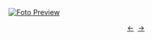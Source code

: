[![Foto Preview](preview/n264.avif)](https://20essentials.github.io/project-000-264)

<div align="center" style="display: flex; justify-content: center;">
  <a  href="https://github.com/20essentials/project-000-263" target="_blank">&#8592;</a>
  &nbsp;&nbsp;
  <a  href="https://github.com/20essentials/project-000-265" target="_blank">&#8594;</a>
</div>

